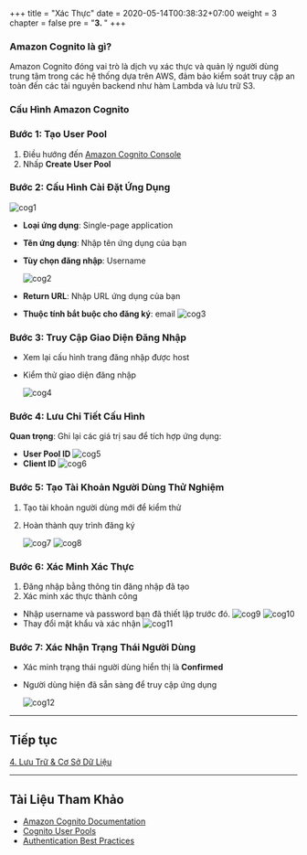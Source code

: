 +++
title = "Xác Thực"
date = 2020-05-14T00:38:32+07:00
weight = 3
chapter = false
pre = "<b>3. </b>"
+++

### Amazon Cognito là gì?

Amazon Cognito đóng vai trò là dịch vụ xác thực và quản lý người dùng trung tâm trong các hệ thống dựa trên AWS, đảm bảo kiểm soát truy cập an toàn đến các tài nguyên backend như hàm Lambda và lưu trữ S3.

### Cấu Hình Amazon Cognito

### Bước 1: Tạo User Pool

1. Điều hướng đến [Amazon Cognito Console](https://us-east-1.console.aws.amazon.com/cognito/v2/home?region=us-east-1)
2. Nhấp **Create User Pool**

### Bước 2: Cấu Hình Cài Đặt Ứng Dụng

   ![cog1](/images/3/cog1.png?width=90pc)
- **Loại ứng dụng**: Single-page application
- **Tên ứng dụng**: Nhập tên ứng dụng của bạn
- **Tùy chọn đăng nhập**: Username

   ![cog2](/images/3/cog2.png?width=90pc)
- **Return URL**: Nhập URL ứng dụng của bạn
- **Thuộc tính bắt buộc cho đăng ký**: email
   ![cog3](/images/3/cog3.png?width=90pc)

### Bước 3: Truy Cập Giao Diện Đăng Nhập

- Xem lại cấu hình trang đăng nhập được host
- Kiểm thử giao diện đăng nhập

   ![cog4](/images/3/cog4.png?width=90pc)

### Bước 4: Lưu Chi Tiết Cấu Hình

**Quan trọng**: Ghi lại các giá trị sau để tích hợp ứng dụng:
 - **User Pool ID**
   ![cog5](/images/3/cog5.png?width=90pc)
 - **Client ID**
   ![cog6](/images/3/cog6.png?width=90pc)

### Bước 5: Tạo Tài Khoản Người Dùng Thử Nghiệm

1. Tạo tài khoản người dùng mới để kiểm thử
2. Hoàn thành quy trình đăng ký

   ![cog7](/images/3/cog7.png?width=90pc)
   ![cog8](/images/3/cog8.png?width=90pc)

### Bước 6: Xác Minh Xác Thực

1. Đăng nhập bằng thông tin đăng nhập đã tạo
2. Xác minh xác thực thành công
- Nhập username và password bạn đã thiết lập trước đó.
   ![cog9](/images/3/cog9.png?width=90pc)
   ![cog10](/images/3/cog10.png?width=90pc)
- Thay đổi mật khẩu và xác nhận
   ![cog11](/images/3/cog11.png?width=90pc)

### Bước 7: Xác Nhận Trạng Thái Người Dùng

- Xác minh trạng thái người dùng hiển thị là **Confirmed**
- Người dùng hiện đã sẵn sàng để truy cập ứng dụng

   ![cog12](/images/3/cog12.png?width=90pc)

---

## Tiếp tục

[4. Lưu Trữ & Cơ Sở Dữ Liệu](../4-storage-db/)

---

## Tài Liệu Tham Khảo

- [Amazon Cognito Documentation](https://docs.aws.amazon.com/cognito/)
- [Cognito User Pools](https://docs.aws.amazon.com/cognito/latest/developerguide/cognito-user-identity-pools.html)
- [Authentication Best Practices](https://docs.aws.amazon.com/cognito/latest/developerguide/security.html)